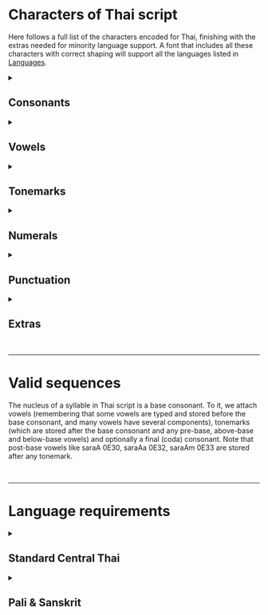 # Characters of Thai script #

Here follows a full list of the characters encoded for Thai, finishing with the extras needed for minority language support. A font that includes all these characters with correct shaping will support all the languages listed in [Languages](https://github.com/ohbendy/Thai-font-resources/blob/main/Languages.md).
  
<details> 
  <summary><h2>Consonants</h2></summary>

| 0E01 | 0E02 | 0E03 | 0E04 | 0E05 | 0E06 | 0E07 | 0E08 | 0E09 | 0E0A | 0E0B | 0E0C | 0E0D | 0E0E | 0E0F |
|:----:|:----:|:----:|:----:|:----:|:----:|:----:|:----:|:----:|:----:|:----:|:----:|:----:|:----:|:----:|
|  ก   |  ข   |  ฃ   |  ค   |  ฅ   |  ฆ   |  ง   |  จ   |  ฉ   |  ช   |  ซ   |  ฌ   |  ญ   |  ฎ   |  ฏ   |

| 0E10 | 0E11 | 0E12 | 0E13 | 0E14 | 0E15 | 0E16 | 0E17 | 0E18 | 0E19 | 0E1A | 0E1B | 0E1C | 0E1D | 0E1E | 0E1F |
|:----:|:----:|:----:|:----:|:----:|:----:|:----:|:----:|:----:|:----:|:----:|:----:|:----:|:----:|:----:|:----:|
|  ฐ   |  ฑ   |  ฒ   |  ณ   |  ด   |  ต   |  ถ   |  ท   |  ธ   |  น   |  บ   |  ป   |  ผ   |  ฝ   |  พ   |  ฟ   |

| 0E20 | 0E21 | 0E22 | 0E23 | 0E24 | 0E25 | 0E26 | 0E27 | 0E28 | 0E29 | 0E2A | 0E2B | 0E2C | 0E2D | 0E2E |
|:----:|:----:|:----:|:----:|:----:|:----:|:----:|:----:|:----:|:----:|:----:|:----:|:----:|:----:|:----:|
|  ภ   |  ม   |  ย   |  ร   |  ฤ   |  ล   |  ฦ   |  ว   |  ศ   |  ษ   |  ส   |  ห   |  ฬ   |  อ   |  ฮ   |
  </details>
<details> 
  <summary><h2>Vowels</h2></summary>

Thai vowels consist of one or more glyphs. Unlike Burmese, Khmer or other Indic scripts (but like Lao), pre-base vowels (0E40–0E44) are stored in visual order — they are typed before the base consonant.

| 0E30 | 0E32 | 0E33 | 0E40 | 0E41 | 0E42 | 0E43 | 0E44 | 0E31 | 0E34 | 0E35 | 0E36 | 0E37 | 0E38 | 0E39 | 0E47 |
|:----:|:----:|:----:|:----:|:----:|:----:|:----:|:----:|:----:|:----:|:----:|:----:|:----:|:----:|:----:|:----:|
|  ◌ะ  |  ◌า  |  ◌ำ  |  เ◌  |  แ◌  |  โ◌  |  ใ◌  |  ไ◌  |  ◌ั   |  ◌ิ   |  ◌ี   |  ◌ึ   |  ◌ื   |  ◌ุ   |  ◌ู   |  ◌็   |  
</details>
<details> 
  <summary><h2>Tonemarks</h2></summary>

Thai script has four tonemarks (0E48–0E4B) and the killer sign (0E4C) which indicates a silent letter. For simplicity these are listed together as they behave in the same way orthographically. These diacritics sit above a consonant, and if the consonant already has an abovevowel, they move upstairs to the top tier.

| 0E48 | 0E49 | 0E4A | 0E4B | 0E4C |
|:----:|:----:|:----:|:----:|:----:|
|  ◌่   |  ◌้   |  ◌๊   |  ◌๋   |  ◌์   |

Note that these marks do not directly indicate particular tones; to know the tonal register of a syllable, we also need to know the class of the consonant, and whether the vowel is short or long, and whether syllable is open or closed. The interaction of those factors with any tonemark indicates the pronunciation.

</details>
<details> 
  <summary><h2>Numerals</h2></summary>

Ten decimal digits.

| 0E50 | 0E51 | 0E52 | 0E53 | 0E54 | 0E55 | 0E56 | 0E57 | 0E58 | 0E59 |
|:----:|:----:|:----:|:----:|:----:|:----:|:----:|:----:|:----:|:----:|
|  ๐   |  ๑   |  ๒   |  ๓   |  ๔   |  ๕   |  ๖   |  ๗   |  ๘   |  ๙   |
</details>
<details> 
  <summary><h2>Punctuation</h2></summary>

Five standalone punctuation signs:

| 0E2F | 0E5A | 0E4F | 0E46 | 0E5B | 
|:----:|:----:|:----:|:----:|:----:|
|  ฯ   |  ๚   |  ๏   |  ๆ   |  ๛  |
</details>
<details> 
  <summary><h2>Extras</h2></summary>

These characters are not used by Standard Thai language, but should be included in digital fonts that aim to support minority languages that use Thai script.

In Pali and Sanskrit languages, nikahit (0E4D) is the anusvara, phinthu (0E3A) marks a devowellised consonant and yamakkan (0E4E) marks a consonant cluster. Phinthu is also used in various minority languages to indicate consonants whose sounds don't occur in Thai. We can also include here some Latin diacritics which are used in minority languages and for transcription systems.

| 0E4D | 0E3A | 0E4E | 02BC | 0303 | 0331 | 035E |
|:----:|:----:|:----:|:----:|:----:|:----:|:----:|
|  ◌ํ   |  ◌ฺ   |  ◌๎   |  ʼ◌  |  ◌̃  |  ◌̱  | ◌͞◌ |
</details>

<br>

---

# Valid sequences #

The nucleus of a syllable in Thai script is a base consonant. To it, we attach vowels (remembering that some vowels are typed and stored before the base consonant, and many vowels have several components), tonemarks (which are stored after the base consonant and any pre-base, above-base and below-base vowels) and optionally a final (coda) consonant. Note that post-base vowels like saraA 0E30, saraAa 0E32, saraAm 0E33 are stored after any tonemark.

<br>

---

# Language requirements #

<details> 
  <summary><h2>Standard Central Thai</h2></summary>

### Base consonants ###

Almost any of the above consonants can serve as the initial of a syllable. The two letters khoKhuat ข 0E02 and khoKhon ฅ 0E05 are now obsolete in Thai orthography, though they should be included in digital fonts for users who need to represent older orthographies or minority languages. Consonant soRusi ษ 0E29 has not been found in a word-initial position in any words.

Consonants yoYing ญ 0E0D and thoThan ฐ 0E10 lose their below-base elements when below-base vowel marks need to occupy that space.

In the absence of independent vowel letters in Thai script, the consonant oAng อ 0E2D can serve as a zero consonant and carry a dependent vowel sign when a syllable needs to start with a vowel sound. 

The two letters Rue ฤ 0E24 and Lue ฦ 0E26, representing the vocalic R and L of Sanskrit, are rather infrequent, and cannot carry any vowel sign or tonemark in Thai language. These two letters don't usually show up in alphabet charts, so the standard letter count is 44. They can also operate as vowels following an initial consonant. The long forms are 0E24 0E45 ฤๅ and 0E25 0E45 ฦๅ, which should always display as connected ligatures (use `RCLT` feature to prevent tracking from breaking the ligatures in Adobe apps). (0E24 is used as a consonant in its own right in Lisu language: this is the only known situation where diacritics need to attach to it.)

Consonant clusters can occur in syllable-initial position. In these situations, the pair of consonants is treated as a unit and any above or below marks are carried by the second consonant. For example, the word เปรี้ยว \/priɑu\/ (sour) illustrates the cluster ปร \/pr\/ surrounded by the vowel เ◌ียว \/iɑu\/, and the tonemark maiTho ◌้ sitting above the second consonant. (The syllable's tone class is however determined by the first consonant.) Consonant clusters are not indicated by the orthography, and must be learnt as spelling rules.

### Vowel sequences ###

Thai vowel notation is reasonably complex because of a large number of vowel phonemes, combined with a distinction between long and short vowels, and between open syllables (those which end in a vowel) and closed syllables (those which end in a consonant).

Many vowels have several components surrounding the base consonant, three of which (ยวอ) are actually consonant letters. Here we list all the possible vowel sequences using the dotted circle to represent any consonant. Note how some sequences have two dotted circles, one for the base consonant and one for the final (coda) consonant. This way we see, for example, that saraA า 0E32 can only appear in an open syllable without a final consonant, maiHanakat ะ 0E31 can only occur between two consonants in a closed syllable, while saraEuu is written differently in open and closed syllables. Hopefully the font your browser has chosen will reproduce the dotted circles correctly.

Some sequences represent the same phonemes as others nowadays, but in the past stood for different sounds. Spelling preserves the etymology, notably for words of Sanskrit origin.

| 0E30 | 0E31 | 0E32 | 0E32 | 0E34 | 0E34 | 0E35 | 0E35 | 0E36 | 0E36 | 0E37 0E2D | 0E37 | 0E38 | 0E38 |
|:----:|:----:|:----:|:----:|:----:|:----:|:----:|:----:|:----:|:----:|:---------:|:----:|:----:|:----:|
|  ◌ะ  |  ◌ั◌  |  ◌า  | ◌า◌  |  ◌ิ   |  ◌ิ◌  |  ◌ี   |  ◌ี◌  |  ◌ึ   |  ◌ึ◌  |     ◌ือ    |  ◌ื◌  |  ◌ุ   |  ◌ุ◌  |
|  ɑʔ  |  ɑ   |  ɑː  |  ɑː  |  iʔ  |  i   |  iː  |  iː  |ɨʔ, ɯʔ| ɨ, ɯ |   ɨː, ɯː  |ɨː, ɯː|  uʔ  |  u   |

| 0E39 | 0E39 | 0E40 0E30 | 0E40 0E47 | 0E40 | 0E40 | 0E41 0E30 | 0E41 0E47 | 0E41 | 0E41 | 0E42 0E30 |
|:----:|:----:|:---------:|:---------:|:----:|:----:|:---------:|:---------:|:----:|:----:|:---------:|
|  ◌ู   |  ◌ู◌  |    เ◌ะ    |    เ◌็◌    |  เ◌  | เ◌◌  |    แ◌ะ    |    แ◌็◌    |  แ◌  | แ◌◌  |    โ◌ะ    |
|  uː  |  uː  |     eʔ    |     e     |  eː  |  eː  |     ɛʔ    |     ɛ     |  ɛː  |   ɛː |     oʔ    |

| 0E42 | 0E42 | 0E40 0E32 0E30 | 0E47 0E2D | 0E2D | 0E2D | 0E47 | 0E40 0E2D 0E30 | 0E40 0E2D | 0E40 0E34 |
|:----:|:----:|:--------------:|:---------:|:----:|:----:|:----:|:--------------:|:---------:|:---------:|
|  โ◌  | โ◌◌  |      เ◌าะ      |    ◌็อ◌    |  ◌อ  | ◌อ◌  |  ◌็   |      เ◌อะ      |    เ◌อ    |    เ◌ิ◌    |
|   o  |  o   |       ɔʔ       |     ɔ     |  ɔː  |  ɔː  |  ɔː  |       ɤʔ       |     ɤː    |     ɤː    |

| 0E40 0E2D | 0E40 0E35 0E22 0E30 | 0E40 0E35 0E22 | 0E40 0E35 0E22 | 0E40 0E37 0E2D 0E30 | 0E40 0E37 0E2D |
|:---------:|:-------------------:|:--------------:|:--------------:|:-------------------:|:--------------:|
|    เ◌อ◌   |        เ◌ียะ         |       เ◌ีย      |      เ◌ีย◌      |         เ◌ือะ        |       เ◌ือ      |
|     ɤː    |         iɑʔ         |       iɑ       |       iɑ       |       ɨɑʔ, ɯɑʔ      |     ɨɑ, ɯɑ     |

| 0E40 0E37 0E2D | 0E31 0E27 0E30 | 0E31 0E27 | 0E27 | 0E34 0E27 | 0E40 0E47 0E27 | 0E40 0E27 |
|:--------------:|:--------------:|:---------:|:----:|:---------:|:--------------:|:---------:|
|      เ◌ือ◌      |       ◌ัวะ      |    ◌ัว     |  ◌ว◌ |     ◌ิว    |       เ◌็ว      |    เ◌ว    |
|     ɨɑ, ɯɑ     |       uɑʔ      |     uɑ    |  uɑ  |     iw    |       ew       |    eːw    |

| 0E41 0E47 0E27 | 0E41 0E27 | 0E40 0E2D 0E27 | 0E40 0E32 | 0E32 0E27 | 0E40 0E35 0E22 0E27 | 0E31 0E22 | 
|:--------------:|:---------:|:--------------:|:---------:|:---------:|:-------------------:|:---------:|
|      แ◌็ว       |    แ◌ว    |      เ◌อว      |    เ◌า    |    ◌าว    |        เ◌ียว         |     ◌ัย    |
|    ɛw (rare)   |    ɛːw    |   ɤːw (rare)   |     ɑu    |    ɑːu    |         iɑu         |     ɑj    |

| 0E43 | 0E44 | 0E44 0E22 | 0E32 0E22 | 0E47 0E2D 0E22 | 0E2D 0E22 | 0E42 0E22 | 0E38 0E22 | 0E40 0E22 |
|:----:|:----:|:---------:|:---------:|:--------------:|:---------:|:---------:|:---------:|:---------:|
|  ใ◌  |  ไ◌  |    ไ◌ย    |    ◌าย    |       ◌็อย      |    ◌อย    |    โ◌ย    |     ◌ุย    |    เ◌ย    |
|  ɑj  |  ɑj  |     ɑj    |    ɑːj    |       ɔj       |    ɔːj    |    oːj    |     uj    |    ɤːj    |

| 0E27 0E22 | 0E40 0E37 0E2D 0E22 | 0E33 |
|:---------:|:-------------------:|:----:|
|    ◌วย    |         เ◌ือย        |  ◌ำ  |
|    uɑj    |      ɨɑj, ɯɑj       |  ɑm  |


All of these vowel sequences can carry one of the four tonemarks maiEk 0E48, maiTho 0E49, maiTri 0E4A or maiChattawa 0E4B, with the tonemark always appearing above the base consonant (if the vowel sequence includes a mark above the base consonant, the tonemark sits above it).

A doubled consonant roReua ร 0E23 in words of Sanskrit origin also represents the vowel \/ɑ\/, or in syllable-final position the coda \/ɑn\/. This is known as ro han (ร หัน).

---

</details>
<details> 
  <summary><h2>Pali & Sanskrit</h2></summary>

The character inventory for Pali and Sanskrit is a bit smaller than for Standard Thai.

### Consonants ###

| 0E01 | 0E02 | 0E04 | 0E06 | 0E07 | 0E08 | 0E09 | 0E0A | 0E0C | 0E0D | 0E0E / 0E0F |
|:----:|:----:|:----:|:----:|:----:|:----:|:----:|:----:|:----:|:----:|:-----------:|
|  ก   |  ข   |  ค   |  ฆ   |  ง   |  จ   |  ฉ   |  ช   |  ฌ   |  ญ   |    ฎ / ฏ\*  |
|  ka  |  kʰa |  ga  |  gʰa |  ŋa  |  ca  | cʰa  |  ja  | jʰa  |  ɲa  |    ʈa       |

| 0E10 | 0E11 | 0E12 | 0E13 | 0E14 / 0E15 | 0E16 | 0E17 | 0E18 | 0E19 | 0E1A / 0E1B | 0E1C | 0E1E |
|:----:|:----:|:----:|:----:|:-----------:|:----:|:----:|:----:|:----:|:-----------:|:----:|:----:|
|  ฐ   |  ฑ   |  ฒ   |  ณ   |    ด / ต\*  |  ถ   |  ท   |  ธ   |  น   |    บ / ป\*  |  ผ   |  พ   |
|  ʈʰa |  ɖa  |  ɖʰa |  ɳa  |    ta       |  tha |  da  |  dʰa |  na  |    pa       |  pʰa |  ba  |

| 0E20 | 0E21 | 0E22 | 0E23 | 0E25 | 0E27 | 0E28 | 0E29 | 0E2A | 0E2B | 0E2C |
|:----:|:----:|:----:|:----:|:----:|:----:|:----:|:----:|:----:|:----:|:----:|
|  ภ   |  ม   |  ย   |  ร   |  ล   |  ว   |  ศ   |  ษ   |  ส   |  ห   |  ฬ   |
| bʰa  |  ma  |  ya  |  ra  |  la  |  va  |  ɕa  |  ʂa  |  sa  |  ɦa  |  ɭ   |

\* Sources seem to differ which letter to use for these positions in the Pali-Sanskrit inventory.

The below-base parts of consonants yoYing ญ 0E4D and thoThan ฐ 0E10 should always be removed for Pali and Sanskrit languages. We can achieve this by putting some language declarations in a font's `LOCL` OpenType feature (though app support for language tagging is still very patchy):
```
script thai;
language PAL ;
sub [yoYing-thai thoThan-thai]' by [yoYing-thai.less thoThan-thai.less];

script thai;
language SAN ;
sub [yoYing-thai thoThan-thai]' by [yoYing-thai.less thoThan-thai.less];
```

### Vowels ###

| 0E30 | 0E32 | 0E34 | 0E34 | 0E35 | 0E38 | 0E39 | 0E40 | 0E42 | 0E24 | 0E24 0E32 | 0E26 | 0E26 0E45 |
|:----:|:----:|:----:|:----:|:----:|:----:|:----:|:----:|:----:|:----:|:---------:|:----:|:---------:|
|  ◌ะ  |  ◌า  |  ◌ิ   |  ◌ิ◌  |  ◌ี   |  ◌ุ   |  ◌ู   |  เ◌  |  โ◌  |  ฤ   |     ฤๅ    |  ฦ   |     ฦๅ    |
|  ɑʔ  |  ɑː  |  iʔ  |  i   |  iː  |  uʔ  |  u   |  e   |   o  |   r̩  |     r̩ː    |   l̩  |     l̩ː    |

### Other ###

|   0E3A  |   0E4D   |   0E4E   | 
|:-------:|:--------:|:--------:|
|    ◌ฺ    |    ◌ํ     |    ◌๎     |
| phinthu | nikkahit | yamakkan |

Phinthu is the Thai version of virama, which cancels a consonant's inherent vowel. Nikkahit is the Thai anusvara, indicating nasalisation of the vowel. As such, it may appear alone on a consonant, or be combined with 0E32 ◌ํา, 0E34 ◌ิํ and 0E39 ◌ุํ. Yamakkan marks the beginning of a consonant cluster and may be replaced by the phinthu, which has the same effect, though some sources do seem to use the two characters contrastively.

Tonemarks are not used in Pali or Sanskrit.

---

### Repertoire compared to Standard Central Thai ###

Here we summarise the differences from Standard Central Thai:

|   Not required  | Consonants | 0E03, 0E05, 0E0B, 0E1D, 0E1F, 0E2E        |
|:----------------|:-----------|:------------------------------------------|
|                 | Vowels     | 0E31, 0E41, 0E43, 0E44, 0E36, 0E37, 0E44  |
|                 | Other      | 0E48, 0E49, 0E4A, 0E4B, 0E4C              |
| Add             | Other      | 0E3A, 0E4D, 0E4E                          |
| Adjust          | Consonants | 0E4D, 0E10                                |
| New sequences   |            | 0E32 0E4D, 0E34 0E4D, 0E39 0E4E           |

</details>




